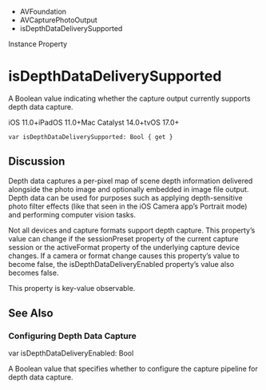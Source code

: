 

- AVFoundation
- AVCapturePhotoOutput
-  isDepthDataDeliverySupported 

Instance Property

# isDepthDataDeliverySupported

A Boolean value indicating whether the capture output currently supports depth data capture.

iOS 11.0+iPadOS 11.0+Mac Catalyst 14.0+tvOS 17.0+

``` source
var isDepthDataDeliverySupported: Bool { get }
```

## Discussion

Depth data captures a per-pixel map of scene depth information delivered alongside the photo image and optionally embedded in image file output. Depth data can be used for purposes such as applying depth-sensitive photo filter effects (like that seen in the iOS Camera app’s Portrait mode) and performing computer vision tasks.

Not all devices and capture formats support depth capture. This property’s value can change if the sessionPreset property of the current capture session or the activeFormat property of the underlying capture device changes. If a camera or format change causes this property’s value to become false, the isDepthDataDeliveryEnabled property’s value also becomes false.

This property is key-value observable.

## See Also

### Configuring Depth Data Capture

var isDepthDataDeliveryEnabled: Bool

A Boolean value that specifies whether to configure the capture pipeline for depth data capture.

